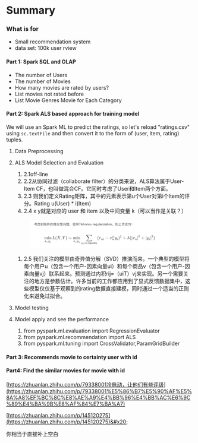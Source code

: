 # Summary



### What is for

* Small recommendation system
* data set: 100k user rview

#### Part 1: Spark SQL and OLAP

* The number of Users
* The number of Movies
* How many movies are rated by users?
* List movies not rated before
* List Movie Genres Movie for Each Category



#### Part 2: Spark ALS based approach for training model

We will use an Spark ML to predict the ratings, so let's reload "ratings.csv" using `sc.textFile` and then convert it to the form of (user, item, rating) tuples.

1. Data Preprocessing
2.  ALS Model Selection and Evaluation

    1. 2.1off-line
    2. 2.2从协同过滤（collaborate filter）的分类来说，ALS算法属于User-Item CF，也叫做混合CF。它同时考虑了User和Item两个方面。
    3. 2.3 则我们定义Rating矩阵，其中的元素表示第u个User对第i个Item的评分。Rating u(User) \* i(Item)
    4. 2.4 x y就是对应的 user 和 item 以及中间变量 k（可以当作是关联？）

    <figure><img src="../.gitbook/assets/Screen Shot 2021-08-17 at 2.35.13 PM.png" alt="" width="375"><figcaption></figcaption></figure>

    1. 2.5 我们关注的模型由奇异值分解（SVD）推演而来。一个典型的模型将每个用户u（包含一个用户-因素向量ui）和每个商品v（包含一个用户-因素向量vj）联系起来。预测通过内积rij=（uiT）vj来实现。另一个需要关注的地方是参数估计。许多当前的工作都应用到了显式反馈数据集中，这些模型仅仅基于观察到的rating数据直接建模，同时通过一个适当的正则化来避免过拟合。
3. Model testing
4. Model apply and see the performance
   1. from pyspark.ml.evaluation import RegressionEvaluator
   2. from pyspark.ml.recommendation import ALS
   3. from pyspark.ml.tuning import CrossValidator,ParamGridBuilder

#### Part 3: Recommends movie to certainty user with id

#### Part4: Find the similar movies for movie with id

[https://zhuanlan.zhihu.com/p/79338001冷启动，让他们有些评级](https://zhuanlan.zhihu.com/p/79338001%E5%86%B7%E5%90%AF%E5%8A%A8%EF%BC%8C%E8%AE%A9%E4%BB%96%E4%BB%AC%E6%9C%89%E4%BA%9B%E8%AF%84%E7%BA%A7)

[https://zhuanlan.zhihu.com/p/145120275](https://zhuanlan.zhihu.com/p/145120275)&#x20;

你相当于直接补上空白
